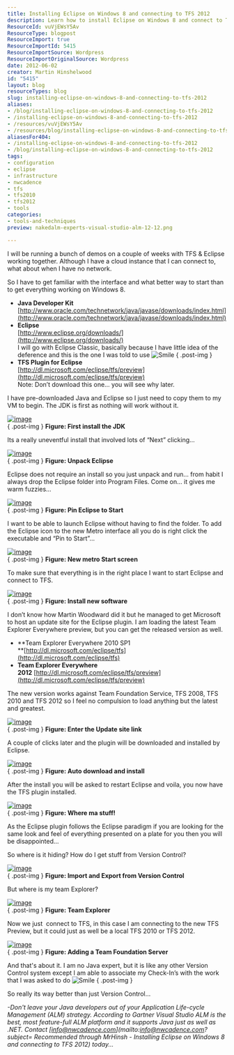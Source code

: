 ```yaml
---
title: Installing Eclipse on Windows 8 and connecting to TFS 2012
description: Learn how to install Eclipse on Windows 8 and connect to TFS 2012 effortlessly. Perfect for Java developers looking to enhance their ALM strategy!
ResourceId: vuVjEWsY5Av
ResourceType: blogpost
ResourceImport: true
ResourceImportId: 5415
ResourceImportSource: Wordpress
ResourceImportOriginalSource: Wordpress
date: 2012-06-02
creator: Martin Hinshelwood
id: "5415"
layout: blog
resourceTypes: blog
slug: installing-eclipse-on-windows-8-and-connecting-to-tfs-2012
aliases:
- /blog/installing-eclipse-on-windows-8-and-connecting-to-tfs-2012
- /installing-eclipse-on-windows-8-and-connecting-to-tfs-2012
- /resources/vuVjEWsY5Av
- /resources/blog/installing-eclipse-on-windows-8-and-connecting-to-tfs-2012
aliasesFor404:
- /installing-eclipse-on-windows-8-and-connecting-to-tfs-2012
- /blog/installing-eclipse-on-windows-8-and-connecting-to-tfs-2012
tags:
- configuration
- eclipse
- infrastructure
- nwcadence
- tfs
- tfs2010
- tfs2012
- tools
categories:
- tools-and-techniques
preview: nakedalm-experts-visual-studio-alm-12-12.png

---
```

I will be running a bunch of demos on a couple of weeks with TFS & Eclipse working together. Although I have a cloud instance that I can connect to, what about when I have no network.

So I have to get familiar with the interface and what better way to start than to get everything working on Windows 8.

- **Java Developer Kit**  
   [http://www.oracle.com/technetwork/java/javase/downloads/index.html](http://www.oracle.com/technetwork/java/javase/downloads/index.html)
- **Eclipse**  
   [http://www.eclipse.org/downloads/](http://www.eclipse.org/downloads/)  
   I will go with Eclipse Classic, basically because I have little idea of the deference and this is the one I was told to use ![Smile](images/wlEmoticon-smile-13-13.png)
  { .post-img }
- **TFS Plugin for Eclipse**  
   [http://dl.microsoft.com/eclipse/tfs/preview](http://dl.microsoft.com/eclipse/tfs/preview)  
   Note: Don’t download this one… you will see why later.

I have pre-downloaded Java and Eclipse so I just need to copy them to my VM to begin. The JDK is first as nothing will work without it.

[![image](images/image_thumb-1-1.png "image")](http://blog.hinshelwood.com/files/2012/06/image.png)  
{ .post-img }
**Figure: First install the JDK**

Its a really uneventful install that involved lots of “Next” clicking…

[![image](images/image_thumb1-2-2.png "image")](http://blog.hinshelwood.com/files/2012/06/image1.png)  
{ .post-img }
**Figure: Unpack Eclipse**

Eclipse does not require an install so you just unpack and run… from habit I always drop the Eclipse folder into Program Files. Come on… it gives me warm fuzzies…

[![image](images/image_thumb2-4-4.png "image")](http://blog.hinshelwood.com/files/2012/06/image2.png)  
{ .post-img }
**Figure: Pin Eclipse to Start**

I want to be able to launch Eclipse without having to find the folder. To add the Eclipse icon to the new Metro interface all you do is right click the executable and “Pin to Start”…

[![image](images/image_thumb3-5-5.png "image")](http://blog.hinshelwood.com/files/2012/06/image3.png)  
{ .post-img }
**Figure: New metro Start screen**

To make sure that everything is in the right place I want to start Eclipse and connect to TFS.

[![image](images/image_thumb4-6-6.png "image")](http://blog.hinshelwood.com/files/2012/06/image4.png)  
{ .post-img }
**Figure: Install new software**

I don’t know how Martin Woodward did it but he managed to get Microsoft to host an update site for the Eclipse plugin. I am loading the latest Team Explorer Everywhere preview, but you can get the released version as well.

- **Team Explorer Everywhere 2010 SP1  
   **[http://dl.microsoft.com/eclipse/tfs](http://dl.microsoft.com/eclipse/tfs)
- **Team Explorer Everywhere 2012** [http://dl.microsoft.com/eclipse/tfs/preview](http://dl.microsoft.com/eclipse/tfs/preview)

The new version works against Team Foundation Service, TFS 2008, TFS 2010 and TFS 2012 so I feel no compulsion to load anything but the latest and greatest.

[![image](images/image_thumb5-7-7.png "image")](http://blog.hinshelwood.com/files/2012/06/image5.png)  
{ .post-img }
**Figure: Enter the Update site link**

A couple of clicks later and the plugin will be downloaded and installed by Eclipse.

[![image](images/image_thumb6-8-8.png "image")](http://blog.hinshelwood.com/files/2012/06/image6.png)  
{ .post-img }
**Figure: Auto download and install**

After the install you will be asked to restart Eclipse and voila, you now have the TFS plugin installed.

[![image](images/image_thumb7-9-9.png "image")](http://blog.hinshelwood.com/files/2012/06/image7.png)  
{ .post-img }
**Figure: Where ma stuff!**

As the Eclipse plugin follows the Eclipse paradigm if you are looking for the same look and feel of everything presented on a plate for you then you will be disappointed…

So where is it hiding? How do I get stuff from Version Control?

[![image](images/image_thumb8-10-10.png "image")](http://blog.hinshelwood.com/files/2012/06/image8.png)  
{ .post-img }
**Figure: Import and Export from Version Control**

But where is my team Explorer?

[![image](images/image_thumb9-11-11.png "image")](http://blog.hinshelwood.com/files/2012/06/image9.png)  
{ .post-img }
**Figure: Team Explorer**

Now we just  connect to TFS, in this case I am connecting to the new TFS Preview, but it could just as well be a local TFS 2010 or TFS 2012.

[![image](images/image_thumb10-3-3.png "image")](http://blog.hinshelwood.com/files/2012/06/image10.png)  
{ .post-img }
**Figure: Adding a Team Foundation Server**

And that's about it. I am no Java expert, but it is like any other Version Control system except I am able to associate my Check-In’s with the work that I was asked to do ![Smile](images/wlEmoticon-smile-13-13.png)
{ .post-img }

So really its way better than just Version Control…

_\-Don't leave your Java developers out of your Application Life-cycle Management (ALM) strategy. According to Gartner Visual Studio ALM is the best, most feature-full ALM platform and it supports Java just as well as .NET. Contact [info@nwcadence.com](mailto:info@nwcadence.com?subject= Recommended through MrHinsh - Installing Eclipse on Windows 8 and connecting to TFS 2012) today..._
